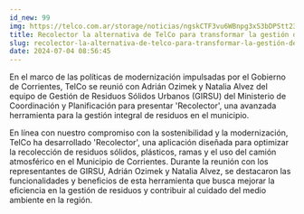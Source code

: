 ```yaml
---
id_new: 99
img: https://telco.com.ar/storage/noticias/ngskCTF3vu6WBnpg3xS3bDPStt23TRCZUP1WtjHz.jpeg
title: Recolector la alternativa de TelCo para transformar la gestión de Residuos en Corrientes
slug: recolector-la-alternativa-de-telco-para-transformar-la-gestión-de-residuos-en-corrientes
date: 2024-07-04 08:56:45
---
```


En el marco de las políticas de modernización impulsadas por el Gobierno de Corrientes, TelCo se reunió con Adrián Ozimek y Natalia Alvez del equipo de Gestión de Residuos Sólidos Urbanos (GIRSU) del Ministerio de Coordinación y Planificación para presentar 'Recolector', una avanzada herramienta para la gestión integral de residuos en el municipio.

En línea con nuestro compromiso con la sostenibilidad y la modernización, TelCo ha desarrollado 'Recolector', una aplicación diseñada para optimizar la recolección de residuos sólidos, plásticos, ramas y el uso del camión atmosférico en el Municipio de Corrientes. Durante la reunión con los representantes de GIRSU, Adrián Ozimek y Natalia Alvez, se destacaron las funcionalidades y beneficios de esta herramienta que busca mejorar la eficiencia en la gestión de residuos y contribuir al cuidado del medio ambiente en la región.
